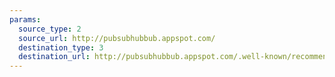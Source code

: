 ```yaml
---
params:
  source_type: 2
  source_url: http://pubsubhubbub.appspot.com/
  destination_type: 3
  destination_url: http://pubsubhubbub.appspot.com/.well-known/recommendations.opml
---
```

